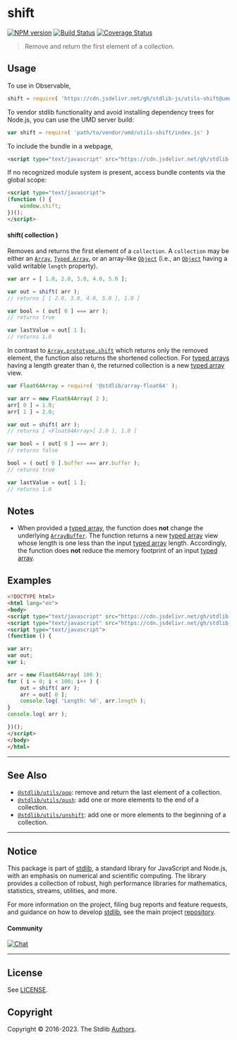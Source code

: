 <!--

@license Apache-2.0

Copyright (c) 2018 The Stdlib Authors.

Licensed under the Apache License, Version 2.0 (the "License");
you may not use this file except in compliance with the License.
You may obtain a copy of the License at

   http://www.apache.org/licenses/LICENSE-2.0

Unless required by applicable law or agreed to in writing, software
distributed under the License is distributed on an "AS IS" BASIS,
WITHOUT WARRANTIES OR CONDITIONS OF ANY KIND, either express or implied.
See the License for the specific language governing permissions and
limitations under the License.

-->

# shift

[![NPM version][npm-image]][npm-url] [![Build Status][test-image]][test-url] [![Coverage Status][coverage-image]][coverage-url] <!-- [![dependencies][dependencies-image]][dependencies-url] -->

> Remove and return the first element of a collection.

<!-- Section to include introductory text. Make sure to keep an empty line after the intro `section` element and another before the `/section` close. -->

<section class="intro">

</section>

<!-- /.intro -->

<!-- Package usage documentation. -->



<section class="usage">

## Usage

To use in Observable,

```javascript
shift = require( 'https://cdn.jsdelivr.net/gh/stdlib-js/utils-shift@umd/browser.js' )
```

To vendor stdlib functionality and avoid installing dependency trees for Node.js, you can use the UMD server build:

```javascript
var shift = require( 'path/to/vendor/umd/utils-shift/index.js' )
```

To include the bundle in a webpage,

```html
<script type="text/javascript" src="https://cdn.jsdelivr.net/gh/stdlib-js/utils-shift@umd/browser.js"></script>
```

If no recognized module system is present, access bundle contents via the global scope:

```html
<script type="text/javascript">
(function () {
    window.shift;
})();
</script>
```

#### shift( collection )

Removes and returns the first element of a `collection`. A `collection` may be either an [`Array`][mdn-array], [`Typed Array`][mdn-typed-array], or an array-like [`Object`][mdn-object] (i.e., an [`Object`][mdn-object] having a valid writable `length` property). 

```javascript
var arr = [ 1.0, 2.0, 3.0, 4.0, 5.0 ];

var out = shift( arr );
// returns [ [ 2.0, 3.0, 4.0, 5.0 ], 1.0 ]

var bool = ( out[ 0 ] === arr );
// returns true

var lastValue = out[ 1 ];
// returns 1.0
```

In contrast to [`Array.prototype.shift`][mdn-array-shift] which returns only the removed element, the function also returns the shortened collection. For [typed arrays][mdn-typed-array] having a length greater than `0`, the returned collection is a new [typed array][mdn-typed-array] view.

```javascript
var Float64Array = require( '@stdlib/array-float64' );

var arr = new Float64Array( 2 );
arr[ 0 ] = 1.0;
arr[ 1 ] = 2.0;

var out = shift( arr );
// returns [ <Float64Array>[ 2.0 ], 1.0 ]

var bool = ( out[ 0 ] === arr );
// returns false

bool = ( out[ 0 ].buffer === arr.buffer );
// returns true

var lastValue = out[ 1 ];
// returns 1.0
```

</section>

<!-- /.usage -->

<!-- Package usage notes. Make sure to keep an empty line after the `section` element and another before the `/section` close. -->

<section class="notes">

## Notes

-   When provided a [typed array][mdn-typed-array], the function does **not** change the underlying [`ArrayBuffer`][mdn-arraybuffer]. The function returns a new [typed array][mdn-typed-array] view whose length is one less than the input [typed array][mdn-typed-array] length. Accordingly, the function does **not** reduce the memory footprint of an input [typed array][mdn-typed-array].

</section>

<!-- /.notes -->

<!-- Package usage examples. -->

<section class="examples">

## Examples

<!-- eslint no-undef: "error" -->

```html
<!DOCTYPE html>
<html lang="en">
<body>
<script type="text/javascript" src="https://cdn.jsdelivr.net/gh/stdlib-js/array-float64@umd/browser.js"></script>
<script type="text/javascript" src="https://cdn.jsdelivr.net/gh/stdlib-js/utils-shift@umd/browser.js"></script>
<script type="text/javascript">
(function () {

var arr;
var out;
var i;

arr = new Float64Array( 100 );
for ( i = 0; i < 100; i++ ) {
    out = shift( arr );
    arr = out[ 0 ];
    console.log( 'Length: %d', arr.length );
}
console.log( arr );

})();
</script>
</body>
</html>
```

</section>

<!-- /.examples -->

<!-- Section to include cited references. If references are included, add a horizontal rule *before* the section. Make sure to keep an empty line after the `section` element and another before the `/section` close. -->

<section class="references">

</section>

<!-- /.references -->

<!-- Section for related `stdlib` packages. Do not manually edit this section, as it is automatically populated. -->

<section class="related">

* * *

## See Also

-   <span class="package-name">[`@stdlib/utils/pop`][@stdlib/utils/pop]</span><span class="delimiter">: </span><span class="description">remove and return the last element of a collection.</span>
-   <span class="package-name">[`@stdlib/utils/push`][@stdlib/utils/push]</span><span class="delimiter">: </span><span class="description">add one or more elements to the end of a collection.</span>
-   <span class="package-name">[`@stdlib/utils/unshift`][@stdlib/utils/unshift]</span><span class="delimiter">: </span><span class="description">add one or more elements to the beginning of a collection.</span>

</section>

<!-- /.related -->

<!-- Section for all links. Make sure to keep an empty line after the `section` element and another before the `/section` close. -->


<section class="main-repo" >

* * *

## Notice

This package is part of [stdlib][stdlib], a standard library for JavaScript and Node.js, with an emphasis on numerical and scientific computing. The library provides a collection of robust, high performance libraries for mathematics, statistics, streams, utilities, and more.

For more information on the project, filing bug reports and feature requests, and guidance on how to develop [stdlib][stdlib], see the main project [repository][stdlib].

#### Community

[![Chat][chat-image]][chat-url]

---

## License

See [LICENSE][stdlib-license].


## Copyright

Copyright &copy; 2016-2023. The Stdlib [Authors][stdlib-authors].

</section>

<!-- /.stdlib -->

<!-- Section for all links. Make sure to keep an empty line after the `section` element and another before the `/section` close. -->

<section class="links">

[npm-image]: http://img.shields.io/npm/v/@stdlib/utils-shift.svg
[npm-url]: https://npmjs.org/package/@stdlib/utils-shift

[test-image]: https://github.com/stdlib-js/utils-shift/actions/workflows/test.yml/badge.svg?branch=main
[test-url]: https://github.com/stdlib-js/utils-shift/actions/workflows/test.yml?query=branch:main

[coverage-image]: https://img.shields.io/codecov/c/github/stdlib-js/utils-shift/main.svg
[coverage-url]: https://codecov.io/github/stdlib-js/utils-shift?branch=main

<!--

[dependencies-image]: https://img.shields.io/david/stdlib-js/utils-shift.svg
[dependencies-url]: https://david-dm.org/stdlib-js/utils-shift/main

-->

[chat-image]: https://img.shields.io/gitter/room/stdlib-js/stdlib.svg
[chat-url]: https://gitter.im/stdlib-js/stdlib/

[stdlib]: https://github.com/stdlib-js/stdlib

[stdlib-authors]: https://github.com/stdlib-js/stdlib/graphs/contributors

[umd]: https://github.com/umdjs/umd
[es-module]: https://developer.mozilla.org/en-US/docs/Web/JavaScript/Guide/Modules

[deno-url]: https://github.com/stdlib-js/utils-shift/tree/deno
[umd-url]: https://github.com/stdlib-js/utils-shift/tree/umd
[esm-url]: https://github.com/stdlib-js/utils-shift/tree/esm
[branches-url]: https://github.com/stdlib-js/utils-shift/blob/main/branches.md

[stdlib-license]: https://raw.githubusercontent.com/stdlib-js/utils-shift/main/LICENSE

[mdn-array]: https://developer.mozilla.org/en-US/docs/Web/JavaScript/Reference/Global_Objects/Array

[mdn-array-shift]: https://developer.mozilla.org/en-US/docs/Web/JavaScript/Reference/Global_Objects/Array/shift

[mdn-typed-array]: https://developer.mozilla.org/en-US/docs/Web/JavaScript/Typed_arrays

[mdn-arraybuffer]: https://developer.mozilla.org/en-US/docs/Web/JavaScript/Reference/Global_Objects/ArrayBuffer

[mdn-object]: https://developer.mozilla.org/en-US/docs/Web/JavaScript/Reference/Global_Objects/Object

<!-- <related-links> -->

[@stdlib/utils/pop]: https://github.com/stdlib-js/utils-pop/tree/umd

[@stdlib/utils/push]: https://github.com/stdlib-js/utils-push/tree/umd

[@stdlib/utils/unshift]: https://github.com/stdlib-js/utils-unshift/tree/umd

<!-- </related-links> -->

</section>

<!-- /.links -->
